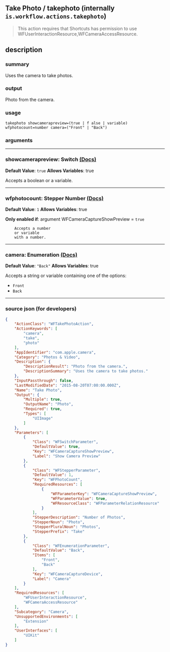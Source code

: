 
## Take Photo / takephoto (internally `is.workflow.actions.takephoto`)

> This action requires that Shortcuts has permission to use WFUserInteractionResource,WFCameraAccessResource.


## description

### summary

Uses the camera to take photos.


### output

Photo from the camera.

### usage
```
takephoto showcamerapreview=(true | f alse | variable) wfphotocount=number camera=("Front" | "Back")
```

### arguments

---

### showcamerapreview: Switch [(Docs)](https://pfgithub.github.io/shortcutslang/gettingstarted#switch-or-expanding-or-boolean-fields)
**Default Value**: ```
		true
		```
**Allows Variables**: true



Accepts a boolean
or a variable.

---

### wfphotocount: Stepper Number [(Docs)](https://pfgithub.github.io/shortcutslang/gettingstarted#stepper-number-fields)
**Default Value**: `1`
**Allows Variables**: true

**Only enabled if**: argument WFCameraCaptureShowPreview = `true`

		Accepts a number 
		or variable
		with a number.

---

### camera: Enumeration [(Docs)](https://pfgithub.github.io/shortcutslang/gettingstarted#enum-select-field)
**Default Value**: `"Back"`
**Allows Variables**: true



Accepts a string 
or variable
containing one of the options:

- `Front`
- `Back`

---

### source json (for developers)

```json
{
	"ActionClass": "WFTakePhotoAction",
	"ActionKeywords": [
		"camera",
		"take",
		"photo"
	],
	"AppIdentifier": "com.apple.camera",
	"Category": "Photos & Video",
	"Description": {
		"DescriptionResult": "Photo from the camera.",
		"DescriptionSummary": "Uses the camera to take photos."
	},
	"InputPassthrough": false,
	"LastModifiedDate": "2015-08-20T07:00:00.000Z",
	"Name": "Take Photo",
	"Output": {
		"Multiple": true,
		"OutputName": "Photo",
		"Required": true,
		"Types": [
			"UIImage"
		]
	},
	"Parameters": [
		{
			"Class": "WFSwitchParameter",
			"DefaultValue": true,
			"Key": "WFCameraCaptureShowPreview",
			"Label": "Show Camera Preview"
		},
		{
			"Class": "WFStepperParameter",
			"DefaultValue": 1,
			"Key": "WFPhotoCount",
			"RequiredResources": [
				{
					"WFParameterKey": "WFCameraCaptureShowPreview",
					"WFParameterValue": true,
					"WFResourceClass": "WFParameterRelationResource"
				}
			],
			"StepperDescription": "Number of Photos",
			"StepperNoun": "Photo",
			"StepperPluralNoun": "Photos",
			"StepperPrefix": "Take"
		},
		{
			"Class": "WFEnumerationParameter",
			"DefaultValue": "Back",
			"Items": [
				"Front",
				"Back"
			],
			"Key": "WFCameraCaptureDevice",
			"Label": "Camera"
		}
	],
	"RequiredResources": [
		"WFUserInteractionResource",
		"WFCameraAccessResource"
	],
	"Subcategory": "Camera",
	"UnsupportedEnvironments": [
		"Extension"
	],
	"UserInterfaces": [
		"UIKit"
	]
}
```
